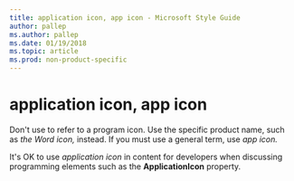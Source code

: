 ```yaml
---
title: application icon, app icon - Microsoft Style Guide
author: pallep
ms.author: pallep
ms.date: 01/19/2018
ms.topic: article
ms.prod: non-product-specific
---
```


# application icon, app icon

Don't use to refer to a program icon. Use the specific product name, such as *the* *Word* *icon,* instead. If you must use a general term, use *app icon.*

It's OK to use *application icon* in content for developers when discussing programming elements such as the **ApplicationIcon** property.
